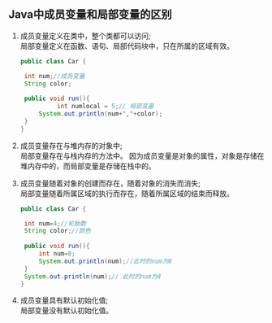 ## Java中成员变量和局部变量的区别

1. 成员变量定义在类中，整个类都可以访问;  
   局部变量定义在函数、语句、局部代码块中，只在所属的区域有效。

   ```java
   public class Car {

   	int num;//成员变量
   	String color;
   	
   	public void run(){
         	 int numlocal = 5;// 局部变量
   		System.out.println(num+","+color);
   	}	
   }
   ```

2. 成员变量存在与堆内存的对象中;  
   局部变量存在与栈内存的方法中。
   因为成员变量是对象的属性，对象是存储在堆内存中的，而局部变量是存储在栈中的。

3. 成员变量随着对象的创建而存在，随着对象的消失而消失;  
   局部变量随着所属区域的执行而存在，随着所属区域的结束而释放。

   ```java
   public class Car {

   	int num=4;//轮胎数
   	String color;//颜色
   	
   	public void run(){
   		int num=8;
   		System.out.println(num);//此时的num为8
   	}
   	System.out.println(num);// 此时的num为4
   }
   ```

4. 成员变量具有默认初始化值;  
   局部变量没有默认初始化值。